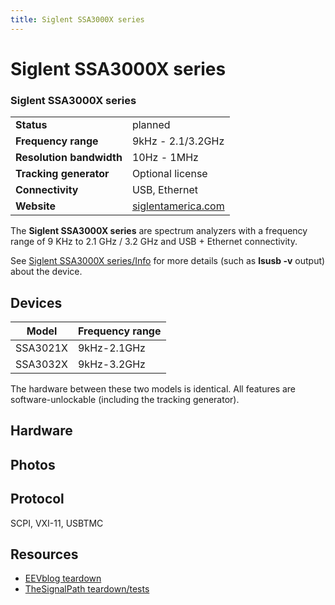 ```yaml
---
title: Siglent SSA3000X series
---
```


# Siglent SSA3000X series

<div class="infobox" markdown>

### Siglent SSA3000X series

| | |
|---|---|
| **Status** | planned |
| **Frequency range** | 9kHz - 2.1/3.2GHz |
| **Resolution bandwidth** | 10Hz - 1MHz |
| **Tracking generator** | Optional license |
| **Connectivity** | USB, Ethernet |
| **Website** | [siglentamerica.com](http://www.siglentamerica.com/pdxx.aspx?id=5113&amp;T=2&amp;tid=227) |

</div>

The **Siglent SSA3000X series** are spectrum analyzers with a frequency range of 9 KHz to 2.1 GHz / 3.2 GHz and USB + Ethernet connectivity.

See [Siglent SSA3000X series/Info](/w/index.php?title=Siglent_SSA3000X_series/Info&action=edit&redlink=1) for more details (such as **lsusb -v** output) about the device.







## Devices
| Model | Frequency range |
|---|---|
| SSA3021X | 9kHz-2.1GHz |
| SSA3032X | 9kHz-3.2GHz |

The hardware between these two models is identical. All features are software-unlockable (including the tracking generator).

## Hardware
## Photos

## Protocol

SCPI, VXI-11, USBTMC

## Resources
- [EEVblog teardown](https://www.youtube.com/watch?v=-8fr_otW0q4)
- [TheSignalPath teardown/tests](https://youtu.be/Fn7uaEVeOPk)

